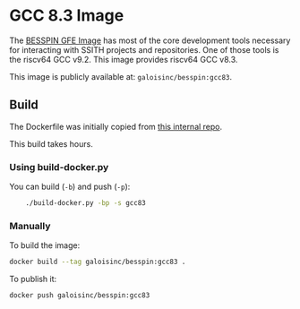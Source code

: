# GCC 8.3 Image

The [BESSPIN GFE Image](../gfe/README.md) has most of the core development tools necessary for interacting with SSITH projects and repositories. One of those tools is the riscv64 GCC v9.2. This image provides riscv64 GCC v8.3.

This image is publicly available at: `galoisinc/besspin:gcc83`.

## Build

The Dockerfile was initially copied from [this internal repo](https://gitlab-ext.galois.com/ssith/docker-tools/-/blob/develop/gfe/Dockerfile).

This build takes hours.

### Using build-docker.py

You can build (`-b`) and push (`-p`):
```bash
    ./build-docker.py -bp -s gcc83
```

### Manually

To build the image:
```bash
docker build --tag galoisinc/besspin:gcc83 .
```

To publish it:
```bash
docker push galoisinc/besspin:gcc83
```
